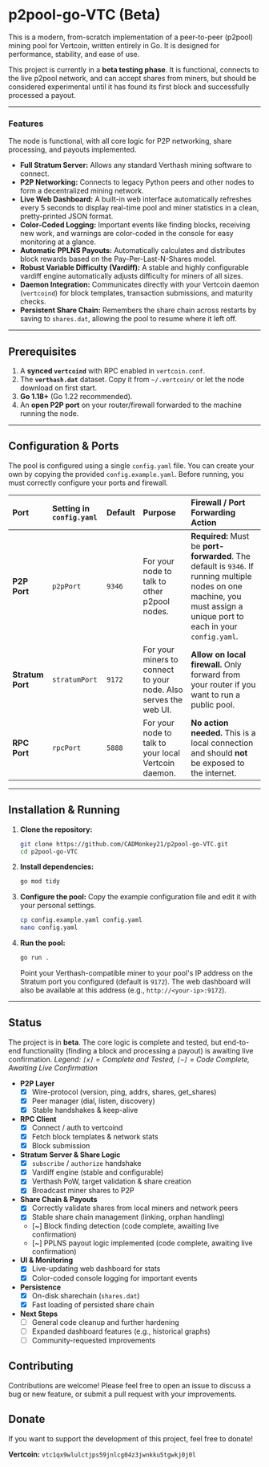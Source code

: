 # p2pool-go-VTC (Beta)

This is a modern, from-scratch implementation of a peer-to-peer (p2pool) mining pool for Vertcoin, written entirely in Go. It is designed for performance, stability, and ease of use.

This project is currently in a **beta testing phase**. It is functional, connects to the live p2pool network, and can accept shares from miners, but should be considered experimental until it has found its first block and successfully processed a payout.

---

### Features

The node is functional, with all core logic for P2P networking, share processing, and payouts implemented.

* **Full Stratum Server:** Allows any standard Verthash mining software to connect.
* **P2P Networking:** Connects to legacy Python peers and other nodes to form a decentralized mining network.
* **Live Web Dashboard:** A built-in web interface automatically refreshes every 5 seconds to display real-time pool and miner statistics in a clean, pretty-printed JSON format.
* **Color-Coded Logging:** Important events like finding blocks, receiving new work, and warnings are color-coded in the console for easy monitoring at a glance.
* **Automatic PPLNS Payouts:** Automatically calculates and distributes block rewards based on the Pay-Per-Last-N-Shares model.
* **Robust Variable Difficulty (Vardiff):** A stable and highly configurable vardiff engine automatically adjusts difficulty for miners of all sizes.
* **Daemon Integration:** Communicates directly with your Vertcoin daemon (`vertcoind`) for block templates, transaction submissions, and maturity checks.
* **Persistent Share Chain:** Remembers the share chain across restarts by saving to `shares.dat`, allowing the pool to resume where it left off.

---

## Prerequisites

1.  A **synced `vertcoind`** with RPC enabled in `vertcoin.conf`.
2.  The **`verthash.dat`** dataset. Copy it from `~/.vertcoin/` or let the node download on first start.
3.  **Go 1.18+** (Go 1.22 recommended).
4.  An **open P2P port** on your router/firewall forwarded to the machine running the node.

---

## Configuration & Ports

The pool is configured using a single `config.yaml` file. You can create your own by copying the provided `config.example.yaml`. Before running, you must correctly configure your ports and firewall.

| Port         | Setting in `config.yaml` | Default | Purpose                                                          | Firewall / Port Forwarding Action                                                              |
| :----------- | :----------------------- | :------ | :--------------------------------------------------------------- | :--------------------------------------------------------------------------------------------- |
| **P2P Port** | `p2pPort`                | `9346`  | For your node to talk to other p2pool nodes.                     | **Required:** Must be **port-forwarded**. The default is `9346`. If running multiple nodes on one machine, you must assign a unique port to each in your `config.yaml`. |
| **Stratum Port** | `stratumPort`            | `9172`  | For your miners to connect to your node. Also serves the web UI. | **Allow on local firewall.** Only forward from your router if you want to run a public pool. |
| **RPC Port** | `rpcPort`                | `5888`  | For your node to talk to your local Vertcoin daemon.             | **No action needed.** This is a local connection and should **not** be exposed to the internet. |

---

## Installation & Running

1.  **Clone the repository:**
    ```bash
    git clone https://github.com/CADMonkey21/p2pool-go-VTC.git
    cd p2pool-go-VTC
    ```

2.  **Install dependencies:**
    ```bash
    go mod tidy
    ```

3.  **Configure the pool:**
    Copy the example configuration file and edit it with your personal settings.
    ```bash
    cp config.example.yaml config.yaml
    nano config.yaml
    ```

4.  **Run the pool:**
    ```bash
    go run .
    ```
    Point your Verthash-compatible miner to your pool's IP address on the Stratum port you configured (default is `9172`). The web dashboard will also be available at this address (e.g., `http://<your-ip>:9172`).

---

## Status

The project is in **beta**. The core logic is complete and tested, but end-to-end functionality (finding a block and processing a payout) is awaiting live confirmation.
*Legend: `[x]` = Complete and Tested, `[~]` = Code Complete, Awaiting Live Confirmation*

-   **P2P Layer**
    -   [x] Wire-protocol (version, ping, addrs, shares, get_shares)
    -   [x] Peer manager (dial, listen, discovery)
    -   [x] Stable handshakes & keep-alive
-   **RPC Client**
    -   [x] Connect / auth to vertcoind
    -   [x] Fetch block templates & network stats
    -   [x] Block submission
-   **Stratum Server & Share Logic**
    -   [x] `subscribe` / `authorize` handshake
    -   [x] Vardiff engine (stable and configurable)
    -   [x] Verthash PoW, target validation & share creation
    -   [x] Broadcast miner shares to P2P
-   **Share Chain & Payouts**
    -   [x] Correctly validate shares from local miners and network peers
    -   [x] Stable share chain management (linking, orphan handling)
    -   [~] Block finding detection (code complete, awaiting live confirmation)
    -   [~] PPLNS payout logic implemented (code complete, awaiting live confirmation)
-   **UI & Monitoring**
    -   [x] Live-updating web dashboard for stats
    -   [x] Color-coded console logging for important events
-   **Persistence**
    -   [x] On-disk sharechain (`shares.dat`)
    -   [x] Fast loading of persisted share chain
-   **Next Steps**
    -   [ ] General code cleanup and further hardening
    -   [ ] Expanded dashboard features (e.g., historical graphs)
    -   [ ] Community-requested improvements

## Contributing

Contributions are welcome! Please feel free to open an issue to discuss a bug or new feature, or submit a pull request with your improvements.

## Donate

If you want to support the development of this project, feel free to donate!

**Vertcoin:** `vtc1qx9wlulctjps59jnlcg04z3jwnkku5tgwkj0j0l`
